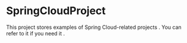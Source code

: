# SpringCloudProject
 This project stores examples of Spring Cloud-related projects .  You can refer to it if you need it .
